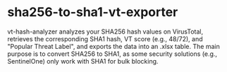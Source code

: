# sha256-to-sha1-vt-exporter
vt-hash-analyzer analyzes your SHA256 hash values on VirusTotal, retrieves the corresponding SHA1 hash, VT score (e.g., 48/72), and "Popular Threat Label", and exports the data into an .xlsx table. The main purpose is to convert SHA256 to SHA1, as some security solutions (e.g., SentinelOne) only work with SHA1 for bulk blocking.
